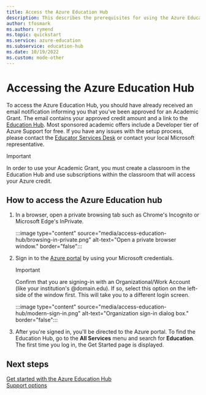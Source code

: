 ```yaml
---
title: Access the Azure Education Hub
description: This describes the prerequisites for using the Azure Education hub.
author: tfosmark
ms.author: rymend
ms.topic: quickstart
ms.service: azure-education
ms.subservice: education-hub
ms.date: 10/19/2022
ms.custom: mode-other
---
```


# Accessing the Azure Education Hub

To access the Azure Education Hub, you should have already received an email notification informing you that you've been approved for an Academic Grant. The email contains your approved credit amount and a link to the [Education Hub](https://aka.ms/startedu). Most sponsored academic offers include a Developer tier of Azure Support for free. If you have any issues with the setup process, please contact the [Educator Services Desk](mailto:azuredu@microsoft.com) or contact your local Microsoft representative.

> [!IMPORTANT]
> In order to use your Academic Grant, you must create a classroom in the Education Hub and use subscriptions within the classroom that will access your Azure credit.

## How to access the Azure Education hub

1. In a browser, open a private browsing tab such as Chrome's Incognito or Microsoft Edge's InPrivate.

    :::image type="content" source="media/access-education-hub/browsing-in-private.png" alt-text="Open a private browser window." border="false":::

1. Sign in to the [Azure portal](https://portal.azure.com) by using your Microsoft credentials.

   > [!IMPORTANT]
   > Confirm that you are signing-in with an Organizational/Work Account (like your institution's @domain.edu). If so, select this option on the left-side of the window first. This will take you to a different login screen.

    :::image type="content" source="media/access-education-hub/modern-sign-in.png" alt-text="Organization sign-in dialog box." border="false":::

1. After you're signed in, you'll be directed to the Azure portal. To find the Education Hub, go to the **All Services** menu and search for **Education**.
   The first time you log in, the Get Started page is displayed.

## Next steps

[Get started with the Azure Education Hub](get-started-education-hub.md)  
[Support options](educator-service-desk.md)
